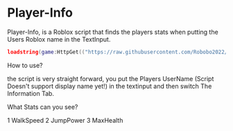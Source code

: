 # Player-Info

Player-Info, is a Roblox script that finds the players stats when putting the Users Roblox name in the TextInput.

```lua
loadstring(game:HttpGet(("https://raw.githubusercontent.com/Robobo2022/Player-Info/main/Main.lua"), true))()
```

How to use?

the script is very straight forward, you put the Players UserName (Script Doesn't support display name yet!) in the textinput and then switch The Information Tab.

What Stats can you see?

1 WalkSpeed
2 JumpPower
3 MaxHealth
